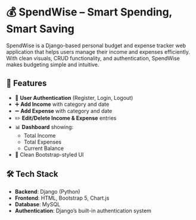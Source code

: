 # 💰 SpendWise – Smart Spending, Smart Saving
SpendWise is a Django-based personal budget and expense tracker web application that helps users manage their income and expenses efficiently. 
With clean visuals, CRUD functionality, and authentication, SpendWise makes budgeting simple and intuitive.

## 📌 Features
- 🔐 **User Authentication** (Register, Login, Logout)
- ➕ **Add Income** with category and date
- ➖ **Add Expense** with category and date
- ✏️ **Edit/Delete Income & Expense** entries
- 📊 **Dashboard** showing:
   - Total Income
   - Total Expenses
   - Current Balance
- 🧼 Clean Bootstrap-styled UI


## 🛠️ Tech Stack

- **Backend**: Django (Python)
- **Frontend**: HTML, Bootstrap 5, Chart.js
- **Database**: MySQL
- **Authentication**: Django’s built-in authentication system
